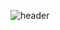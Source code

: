 <!--
### Hi there 👋


**GGob2/GGob2** is a ✨ _special_ ✨ repository because its `README.md` (this file) appears on your GitHub profile.

Here are some ideas to get you started:

- 🔭 I’m currently working on ...
- 🌱 I’m currently learning ...
- 👯 I’m looking to collaborate on ...
- 🤔 I’m looking for help with ...
- 💬 Ask me about ...
- 📫 How to reach me: ...
- 😄 Pronouns: ...
- ⚡ Fun fact: ...
-->

![header](https://capsule-render.vercel.app/api?type=waving&color=gradient&height=150&section=header&text=Junghyeok%20Lee&fontSize=70&fontColor=black&customColorList=0,2,2,2,2,3)

<!-- <h3 align="center">⚡ Tech ⚡ </h3>

<p align="center">I've used at least once</p>

<p align="center">
  <img src="https://img.shields.io/badge/C-A8B9CC?style=flat-square&logo=C&logoColor=white">
  <img src="https://img.shields.io/badge/C++-00599C?style=flat-square&logo=C%2B%2B&logoColor=white">
  <img src="https://img.shields.io/badge/Python-3776AB?style=flat-square&logo=Python&logoColor=white">
  <img src="https://img.shields.io/badge/Java-007396?style=flat-square&logo=Java&logoColor=white">
  <img src="https://img.shields.io/badge/JavaScript-F7DF1E?style=flat-square&logo=JavaScript&logoColor=white">
  <img src="https://img.shields.io/badge/Node.js-339933?style=flat-square&logo=Node.js&logoColor=white">
<p>

<p align="center">
  <img src="https://img.shields.io/badge/TypeScript-3178C6?style=flat-square&logo=TypeScript&logoColor=white">
  <img src="https://img.shields.io/badge/Angular-DD0031?style=flat-square&logo=Angular&logoColor=white">
  <img src="https://img.shields.io/badge/React-61DAFB?style=flat-square&logo=React&logoColor=white">
  <img src="https://img.shields.io/badge/MongoDB-47A248?style=flat-square&logo=MongoDB&logoColor=white">
  <img src="https://img.shields.io/badge/MySQL-4479A1?style=flat-square&logo=MySQL&logoColor=white">
  <img src="https://img.shields.io/badge/PHP-777BB4?style=flat-square&logo=PHP&logoColor=white">
  <img src="https://img.shields.io/badge/Solidity-3C3C3D?style=flat-square&logo=Ethereum&logoColor=white">
</p>

<p align="center">Learn from now on</p>

<p align="center">
  <img src="https://img.shields.io/badge/SpringFramework-6DB33F?style=flat-square&logo=Spring&logoColor=white">
  <img src="https://img.shields.io/badge/Kotlin-0095D5?style=flat-square&logo=Kotlin&logoColor=white">
</p> -->
